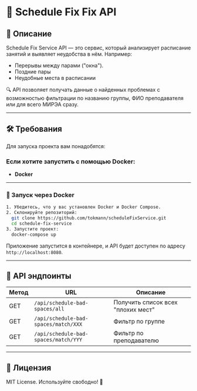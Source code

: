 # 📅 Schedule Fix Fix API

## 🚀 Описание
Schedule Fix Service API — это сервис, который анализирует расписание занятий и выявляет неудобства в нём. Например:
- Перерывы между парами ("окна").
- Поздние пары
- Неудобные места в расписании

🔍 API позволяет получать данные о найденных проблемах с возможностью фильтрации по названию группы, ФИО преподавателя или для всего МИРЭА сразу.

---


## 🛠 Требования
Для запуска проекта вам понадобятся:
### Если хотите запустить с помощью Docker:
- **Docker**

---



### 🐳 Запуск через Docker
```sh
1. Убедитесь, что у вас установлен Docker и Docker Compose.
2. Склонируйте репозиторий:
  git clone https://github.com/tokmann/scheduleFixService.git
  cd schedule-fix-service
3. Запустите проект:
  docker-compose up
```

Приложение запустится в контейнере, и API будет доступен по адресу `http://localhost:8080`.

---

## 🔗 API эндпоинты
| Метод | URL                                  | Описание                           |
|--------|--------------------------------------|------------------------------------|
| GET | `/api/schedule-bad-spaces/all`       | Получить список всех "плохих мест" |
| GET | `/api/schedule-bad-spaces/match/XXX` | Фильтр по группе                   |
| GET | `/api/schedule-bad-spaces/match/YYY` | Фильтр по преподавателю            |

---

## 📜 Лицензия
MIT License. Используйте свободно! 🎉

